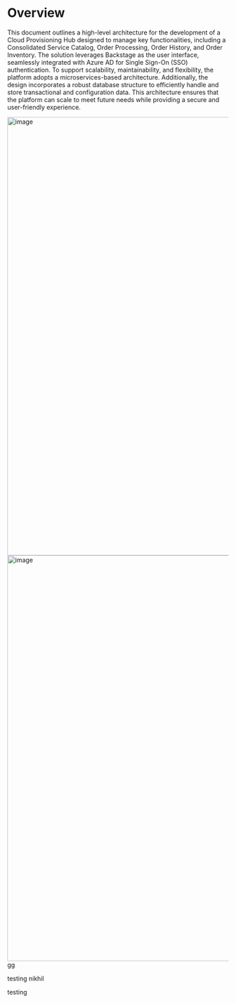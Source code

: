# Overview

This document outlines a high-level architecture for the development of a Cloud Provisioning Hub designed to manage key functionalities, including a Consolidated Service Catalog, Order Processing, Order History, and Order Inventory. The solution leverages Backstage as the user interface, seamlessly integrated with Azure AD for Single Sign-On (SSO) authentication. To support scalability, maintainability, and flexibility, the platform adopts a microservices-based architecture. Additionally, the design incorporates a robust database structure to efficiently handle and store transactional and configuration data. This architecture ensures that the platform can scale to meet future needs while providing a secure and user-friendly experience.

<img width="997" alt="image" src="https://github.com/user-attachments/assets/b1cc0b0b-035b-4653-a03b-75e97b78cc45" />


<img width="923" alt="image" src="https://github.com/user-attachments/assets/72032fb4-4250-4c4d-a5d2-e51f0b1ae910" />
gg

testing nikhil

testing